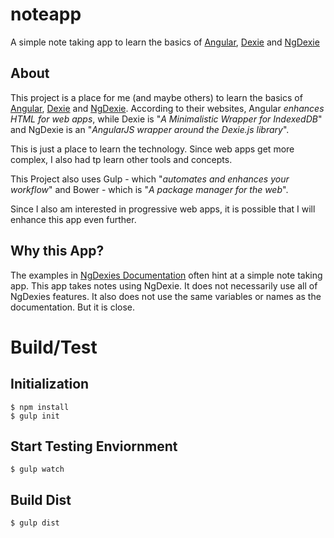 # noteapp
A simple note taking app to learn the basics of [Angular](https://angularjs.org/), [Dexie](http://dexie.org/) and [NgDexie](https://github.com/FlussoBV/NgDexie)

## About

This project is a place for me (and maybe others) to learn the basics of [Angular](https://angularjs.org/), [Dexie](http://dexie.org/) and [NgDexie](https://github.com/FlussoBV/NgDexie).
According to their websites, Angular *enhances HTML for web apps*, while Dexie is "*A Minimalistic Wrapper for IndexedDB*" and NgDexie is an "*AngularJS wrapper around the Dexie.js library*".

This is just a place to learn the technology. Since web apps get more complex, I also had tp learn other tools and concepts.

This Project also uses
Gulp - which "*automates and enhances your workflow*" and
Bower - which is "*A package manager for the web*".

Since I also am interested in progressive web apps, it is possible that I will enhance this app even further.

## Why this App?

The examples in [NgDexies Documentation](https://github.com/FlussoBV/NgDexie/wiki/QuickStart) often hint at a simple note taking app.
This app takes notes using NgDexie. It does not necessarily use all of NgDexies features. It also does not use the same variables or names as the documentation. But it is close.

# Build/Test

## Initialization
```
$ npm install
$ gulp init
```

## Start Testing Enviornment
```
$ gulp watch
```

## Build Dist
```
$ gulp dist
```
